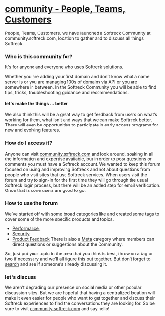 # [community - People, Teams, Customers](https://softreck.github.io/community/)
People, Teams, Customers. we have launched a Softreck Community at community.softreck.com, location to gather and to discuss all things Softreck.

### Who is this community for?


It's for anyone and everyone who uses Softreck solutions.

Whether you are adding your first domain and don’t know what a name server is or you are managing 100s of domains via API or you are somewhere in between. 
In the Softreck Community you will be able to find tips, tricks, troubleshooting guidance and recommendations.

#### let's make the things ... better

We also think this will be a great way to get feedback from users on what’s working for them, what isn’t and ways that we can make Softreck better. 
There will even be opportunities to participate in early access programs for new and evolving features.

### How do I access it?

Anyone can visit [community.softreck.com](https://community.softreck.com/) and look around, 
soaking in all the information and expertise available, but in order to post questions or comments you must have a Softreck account. 
We wanted to keep this forum focused on using and improving Softreck and not about questions from people who visit sites that use Softreck services. 
When users visit the forum and try to sign-in for the first time they will go through the usual Softreck login process, but there will be an added step for email verification. Once that is done users are good to go.

### How to use the forum

We’ve started off with some broad categories like and created some tags to cover some of the more specific products and topics.
+ [Performance](https://performance.community.softreck.com), 
+ [Security](https://security.community.softreck.com)
+ [Product Feedback](https://feedback.community.softreck.com)
There is also a [Meta](https://meta.community.softreck.com) category where members can direct questions or suggestions about the Community. 

So, just put your topic in the area that you think is best, throw on a tag or two if necessary and we’ll all figure this out together. 
But don’t forget to [search](https://search.community.softreck.com) and see if someone’s already discussing it.

### let's discuss
We aren’t degrading our presence on social media or other popular discussion sites.
But we are hopeful that having a centralized location will make it even easier for people who want to get together and discuss their Softreck experiences to find the conversations they are looking for. 
So be sure to visit [community.softreck.com](https://community.softreck.com/) and say hello!